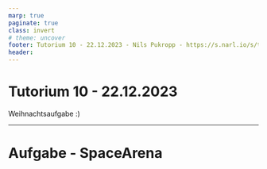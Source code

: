 ```yaml
---
marp: true
paginate: true
class: invert
# theme: uncover
footer: Tutorium 10 - 22.12.2023 - Nils Pukropp - https://s.narl.io/s/tutorium-10
header:
---
```


# Tutorium 10 - 22.12.2023

Weihnachtsaufgabe :)

---

# Aufgabe - SpaceArena

